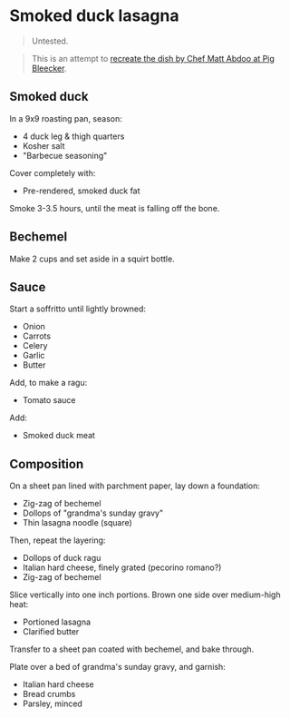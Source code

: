 # Smoked duck lasagna

> Untested.

> This is an attempt to [recreate the dish by Chef Matt Abdoo at Pig Bleecker](https://www.youtube.com/watch?v=NhYPEXiZv4Y).

## Smoked duck

In a 9x9 roasting pan, season:

- 4 duck leg & thigh quarters
- Kosher salt
- "Barbecue seasoning"

Cover completely with:

- Pre-rendered, smoked duck fat

Smoke 3-3.5 hours, until the meat is falling off the bone.

## Bechemel

Make 2 cups and set aside in a squirt bottle.

## Sauce

Start a soffritto until lightly browned:

- Onion
- Carrots
- Celery
- Garlic
- Butter

Add, to make a ragu:

- Tomato sauce

Add:

- Smoked duck meat

## Composition

On a sheet pan lined with parchment paper, lay down a foundation:

- Zig-zag of bechemel
- Dollops of "grandma's sunday gravy"
- Thin lasagna noodle (square)

Then, repeat the layering:

- Dollops of duck ragu
- Italian hard cheese, finely grated (pecorino romano?)
- Zig-zag of bechemel

Slice vertically into one inch portions. Brown one side over medium-high heat:

- Portioned lasagna
- Clarified butter

Transfer to a sheet pan coated with bechemel, and bake through.

Plate over a bed of grandma's sunday gravy, and garnish:

- Italian hard cheese
- Bread crumbs
- Parsley, minced
